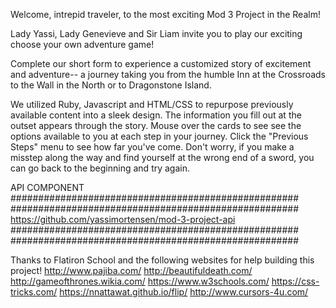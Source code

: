 Welcome, intrepid traveler, to the most exciting Mod 3 Project in the Realm!

Lady Yassi, Lady Genevieve and Sir Liam invite you to play our exciting choose your own adventure game!  

Complete our short form to experience a customized story of excitement and adventure-- a journey taking you from the humble Inn at the Crossroads to the Wall in the North or to Dragonstone Island.

We utilized Ruby, Javascript and HTML/CSS to repurpose previously available content into a sleek design.  The information you fill out at the outset appears through the story. Mouse over the cards to see see the options available to you at each step in your journey.  Click the "Previous Steps" menu to see how far you've come.  Don't worry, if you make a misstep along the way and find yourself at the wrong end of a sword, you can go back to the beginning and try again.

API COMPONENT  
####################################################
####################################################
https://github.com/yassimortensen/mod-3-project-api
####################################################
####################################################

Thanks to Flatiron School and the following websites for help building this project!
http://www.pajiba.com/
http://beautifuldeath.com/
http://gameofthrones.wikia.com/
https://www.w3schools.com/
https://css-tricks.com/
https://nnattawat.github.io/flip/
http://www.cursors-4u.com/


